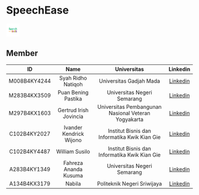 # SpeechEase

<img src="SpeechEase Logo.PNG" width="36" height="36" alt="SpeechEase" />


## Member

|ID|Name|Universitas|Linkedin|
|:-:|:-:|:-:|:-:|
|M008B4KY4244|Syah Ridho Natiqoh|Universitas Gadjah Mada|[Linkedin](linkedin.com/in)|
|M283B4KX3509|Puan Bening Pastika|Universitas Negeri Semarang|[Linkedin](linkedin.com/in/puanbeningpastika/)|
|M297B4KX1603|Gertrud Irish Jovincia|Universitas Pembangunan Nasional Veteran Yogyakarta|[Linkedin](linkedin.com/in)|
|C102B4KY2027|Ivander Kendrick Wijono|Institut Bisnis dan Informatika Kwik Kian Gie|[Linkedin](linkedin.com/in)|
|C102B4KY4487|William Susilo|Institut Bisnis dan Informatika Kwik Kian Gie|[Linkedin](linkedin.com/in)|
|A283B4KY1349|Fahreza Ananda Kusuma|Universitas Negeri Semarang|[Linkedin](linkedin.com/in/fahreza-ananda-kusuma/)|
|A134B4KX3179|Nabila|Politeknik Negeri Sriwijaya|[Linkedin](linkedin.com/in/nabila-229121289/)|
